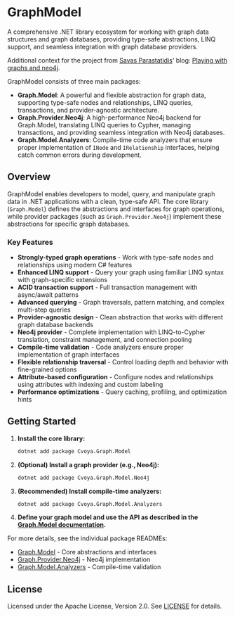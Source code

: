 # GraphModel

A comprehensive .NET library ecosystem for working with graph data structures and graph databases, providing type-safe abstractions, LINQ support, and seamless integration with graph database providers.

Additional context for the project from [Savas Parastatidis](https://savas.me)' blog: [Playing with graphs and neo4j](https://savas.me/2025/05/23/playing-with-graphs-and-neo4j/).

GraphModel consists of three main packages:

- **Graph.Model**: A powerful and flexible abstraction for graph data, supporting type-safe nodes and relationships, LINQ queries, transactions, and provider-agnostic architecture.
- **Graph.Provider.Neo4j**: A high-performance Neo4j backend for Graph.Model, translating LINQ queries to Cypher, managing transactions, and providing seamless integration with Neo4j databases.
- **Graph.Model.Analyzers**: Compile-time code analyzers that ensure proper implementation of `INode` and `IRelationship` interfaces, helping catch common errors during development.

## Overview

GraphModel enables developers to model, query, and manipulate graph data in .NET applications with a clean, type-safe API. The core library (`Graph.Model`) defines the abstractions and interfaces for graph operations, while provider packages (such as `Graph.Provider.Neo4j`) implement these abstractions for specific graph databases.

### Key Features

- **Strongly-typed graph operations** - Work with type-safe nodes and relationships using modern C# features
- **Enhanced LINQ support** - Query your graph using familiar LINQ syntax with graph-specific extensions
- **ACID transaction support** - Full transaction management with async/await patterns
- **Advanced querying** - Graph traversals, pattern matching, and complex multi-step queries
- **Provider-agnostic design** - Clean abstraction that works with different graph database backends
- **Neo4j provider** - Complete implementation with LINQ-to-Cypher translation, constraint management, and connection pooling
- **Compile-time validation** - Code analyzers ensure proper implementation of graph interfaces
- **Flexible relationship traversal** - Control loading depth and behavior with fine-grained options
- **Attribute-based configuration** - Configure nodes and relationships using attributes with indexing and custom labeling
- **Performance optimizations** - Query caching, profiling, and optimization hints

## Getting Started

1. **Install the core library:**

   ```bash
   dotnet add package Cvoya.Graph.Model
   ```

2. **(Optional) Install a graph provider (e.g., Neo4j):**

   ```bash
   dotnet add package Cvoya.Graph.Model.Neo4j
   ```

3. **(Recommended) Install compile-time analyzers:**

   ```bash
   dotnet add package Cvoya.Graph.Model.Analyzers
   ```

4. **Define your graph model and use the API as described in the [Graph.Model documentation](src/Graph.Model/README.md).**

For more details, see the individual package READMEs:

- [Graph.Model](src/Graph.Model/README.md) - Core abstractions and interfaces
- [Graph.Provider.Neo4j](src/Graph.Provider.Neo4j/README.md) - Neo4j implementation
- [Graph.Model.Analyzers](src/Graph.Model.Analyzers/README.md) - Compile-time validation

## License

Licensed under the Apache License, Version 2.0. See [LICENSE](LICENSE) for details.
